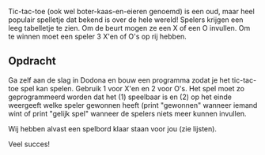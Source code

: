 Tic-tac-toe (ook wel boter-kaas-en-eieren genoemd) is een oud, maar heel populair spelletje dat bekend is over de 
hele wereld! Spelers krijgen een leeg tabelletje te zien. Om de beurt mogen ze een X of een O invullen. 
Om te winnen moet een speler 3 X'en of O's op rij hebben.

## Opdracht

Ga zelf aan de slag in Dodona en bouw een programma zodat je het tic-tac-toe spel kan spelen. 
Gebruik 1 voor X'en en 2 voor O's. Het spel moet zo geprogrammeerd worden dat het (1) speelbaar is en (2) op 
het einde weergeeft welke speler gewonnen heeft (print "gewonnen" wanneer iemand wint of print "gelijk spel" 
wanneer de spelers niets meer kunnen invullen.

Wij hebben alvast een spelbord klaar staan voor jou (zie lijsten).

Veel succes!